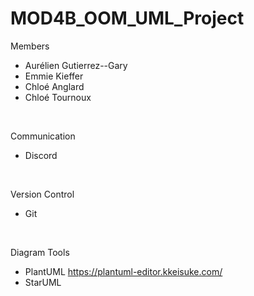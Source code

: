 # MOD4B_OOM_UML_Project

Members 
- Aurélien Gutierrez--Gary
- Emmie Kieffer
- Chloé Anglard
- Chloé Tournoux
<br>

Communication 
- Discord
<br>

Version Control 
- Git
<br>

Diagram Tools
- PlantUML https://plantuml-editor.kkeisuke.com/
- StarUML 
